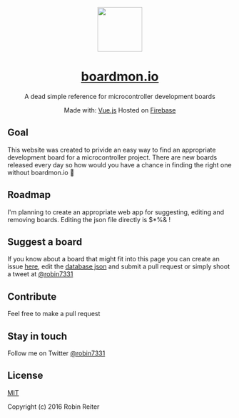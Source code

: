 <p align="center"><a href="http://boardmon.io" target="_blank"><img width="100" src="https://project-4436638504724371504.firebaseapp.com/img/Logo@2x.png"></a></p>

<h1 align="center"><a href="http://boardmon.io">boardmon.io</a></h1>
<p align="center">A dead simple reference for microcontroller development boards</p>

<p align="center">Made with: <a href="http://vuejs.org/">Vue.js</a> Hosted on <a href="https://firebase.google.com/">Firebase</a> </p>

## Goal
This website was created to privide an easy way to find an appropriate development board for a microcontroller project. There are new boards released every day so how would you have a chance in finding the right one without boardmon.io 🙊

## Roadmap
I'm planning to create an appropriate web app for suggesting, editing and removing boards. Editing the json file directly is $*%& !

## Suggest a board
If you know about a board that might fit into this page you can create an issue [here](https://github.com/robin7331/boardmon/issues), edit the [database json](https://github.com/robin7331/boardmon/blob/master/firebase_db.json) and submit a pull request or simply shoot a tweet at [@robin7331](http://www.twitter.com/robin7331)

## Contribute
Feel free to make a pull request

## Stay in touch
Follow me on Twitter [@robin7331](http://www.twitter.com/robin7331)

## License

[MIT](http://opensource.org/licenses/MIT)

Copyright (c) 2016 Robin Reiter
